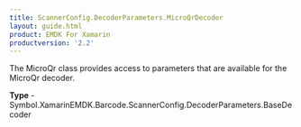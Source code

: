 ```yaml
---
title: ScannerConfig.DecoderParameters.MicroQrDecoder
layout: guide.html
product: EMDK For Xamarin
productversion: '2.2'
---
```

The MicroQr class provides access to parameters that are available for the MicroQr decoder.

**Type** - Symbol.XamarinEMDK.Barcode.ScannerConfig.DecoderParameters.BaseDecoder







